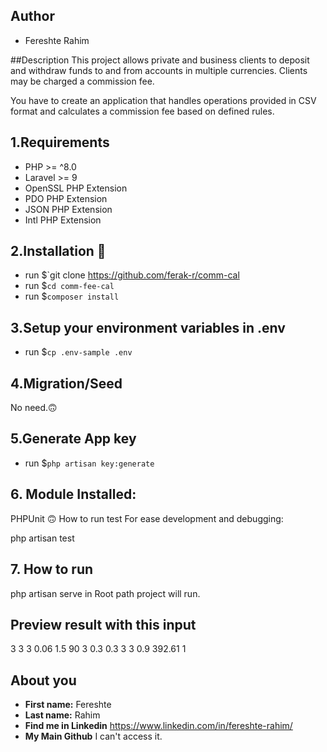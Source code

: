 ## Author
- Fereshte Rahim

##Description
This project allows private and business clients to deposit and withdraw funds to and from accounts in multiple currencies. Clients may be charged a commission fee.

You have to create an application that handles operations provided in CSV format and calculates a commission fee based on defined rules.
## 1.Requirements
- PHP >= ^8.0
- Laravel >= 9
- OpenSSL PHP Extension
- PDO PHP Extension
- JSON PHP Extension
- Intl PHP Extension

## 2.Installation 🙂
- run $`git clone https://github.com/ferak-r/comm-cal
- run $`cd comm-fee-cal`
- run $`composer install`

## 3.Setup your environment variables in .env
- run $`cp .env-sample .env`

## 4.Migration/Seed 
No need.🙃

## 5.Generate App key
- run $`php artisan key:generate`

## 6. Module Installed:
PHPUnit 🙃
How to run test For ease development and debugging:

php artisan test

## 7. How to run
php artisan serve
in Root path project will run.

## Preview result with this input

3
3
3
0.06
1.5
90
3
0.3
0.3
3
3
0.9
392.61
1

<a id="about-you"></a>
## About you

* **First name:** Fereshte
* **Last name:** Rahim
* **Find me in Linkedin** https://www.linkedin.com/in/fereshte-rahim/
* **My Main Github** I can't access it.
